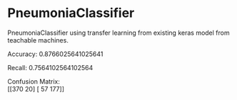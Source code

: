 # PneumoniaClassifier
PneumoniaClassifier using transfer learning from existing keras model from teachable machines. 

Accuracy:  0.8766025641025641

Recall:  0.7564102564102564

Confusion Matrix:  
[[370  20] 
[ 57 177]]

